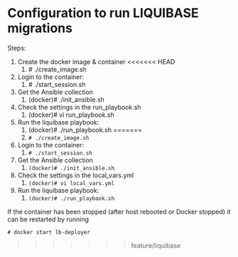 # Configuration to run LIQUIBASE migrations

Steps:
1. Create the docker image & container
<<<<<<< HEAD
   1. \# ./create_image.sh
2. Login to the container:
   1. \# ./start_session.sh
3. Get the Ansible collection
   1. (docker)# ./init_ansible.sh
4. Check the settings in the run_playbook.sh
   1. (docker)# vi run_playbook.sh
5. Run the liquibase playbook:
   1. (docker)# ./run_playbook.sh
=======
   1. `# ./create_image.sh`
2. Login to the container:
   1. `# ./start_session.sh `
3. Get the Ansible collection
   1. `(docker)# ./init_ansible.sh`
4. Check the settings in the local_vars.yml
   1. `(docker)# vi local_vars.yml`
5. Run the liquibase playbook:
   1. `(docker)# ./run_playbook.sh`

If the container has been stopped (after host rebooted or Docker stopped) it
can be restarted by running

 `# docker start lb-deployer`
>>>>>>> feature/liquibase
